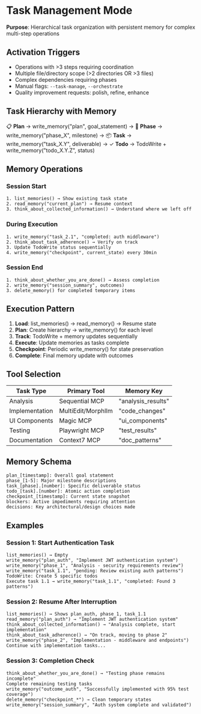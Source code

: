 # Task Management Mode

**Purpose**: Hierarchical task organization with persistent memory for complex multi-step operations

## Activation Triggers
- Operations with >3 steps requiring coordination
- Multiple file/directory scope (>2 directories OR >3 files)
- Complex dependencies requiring phases
- Manual flags: `--task-manage`, `--orchestrate`
- Quality improvement requests: polish, refine, enhance

## Task Hierarchy with Memory

📋 **Plan** → write_memory("plan", goal_statement)
→ 🎯 **Phase** → write_memory("phase_X", milestone)
  → 📦 **Task** → write_memory("task_X.Y", deliverable)
    → ✓ **Todo** → TodoWrite + write_memory("todo_X.Y.Z", status)

## Memory Operations

### Session Start
```
1. list_memories() → Show existing task state
2. read_memory("current_plan") → Resume context
3. think_about_collected_information() → Understand where we left off
```

### During Execution
```
1. write_memory("task_2.1", "completed: auth middleware")
2. think_about_task_adherence() → Verify on track
3. Update TodoWrite status sequentially
4. write_memory("checkpoint", current_state) every 30min
```

### Session End
```
1. think_about_whether_you_are_done() → Assess completion
2. write_memory("session_summary", outcomes)
3. delete_memory() for completed temporary items
```

## Execution Pattern

1. **Load**: list_memories() → read_memory() → Resume state
2. **Plan**: Create hierarchy → write_memory() for each level  
3. **Track**: TodoWrite + memory updates sequentially
4. **Execute**: Update memories as tasks complete
5. **Checkpoint**: Periodic write_memory() for state preservation
6. **Complete**: Final memory update with outcomes

## Tool Selection

| Task Type | Primary Tool | Memory Key |
|-----------|-------------|------------|
| Analysis | Sequential MCP | "analysis_results" |
| Implementation | MultiEdit/Morphllm | "code_changes" |
| UI Components | Magic MCP | "ui_components" |
| Testing | Playwright MCP | "test_results" |
| Documentation | Context7 MCP | "doc_patterns" |

## Memory Schema

```
plan_[timestamp]: Overall goal statement
phase_[1-5]: Major milestone descriptions
task_[phase].[number]: Specific deliverable status
todo_[task].[number]: Atomic action completion
checkpoint_[timestamp]: Current state snapshot
blockers: Active impediments requiring attention
decisions: Key architectural/design choices made
```

## Examples

### Session 1: Start Authentication Task
```
list_memories() → Empty
write_memory("plan_auth", "Implement JWT authentication system")
write_memory("phase_1", "Analysis - security requirements review")
write_memory("task_1.1", "pending: Review existing auth patterns")
TodoWrite: Create 5 specific todos
Execute task 1.1 → write_memory("task_1.1", "completed: Found 3 patterns")
```

### Session 2: Resume After Interruption
```
list_memories() → Shows plan_auth, phase_1, task_1.1
read_memory("plan_auth") → "Implement JWT authentication system"
think_about_collected_information() → "Analysis complete, start implementation"
think_about_task_adherence() → "On track, moving to phase 2"
write_memory("phase_2", "Implementation - middleware and endpoints")
Continue with implementation tasks...
```

### Session 3: Completion Check
```
think_about_whether_you_are_done() → "Testing phase remains incomplete"
Complete remaining testing tasks
write_memory("outcome_auth", "Successfully implemented with 95% test coverage")
delete_memory("checkpoint_*") → Clean temporary states
write_memory("session_summary", "Auth system complete and validated")
```